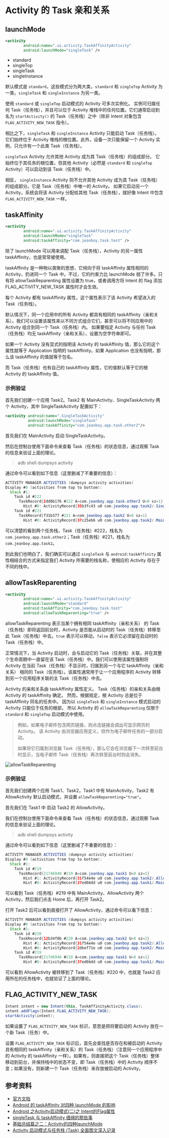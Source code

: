 # Activity 的 Task 亲和关系

## launchMode

```xml
<activity
		android:name=".ui.activity.TaskAffinityActivity"
		android:launchMode="singleTask" />
```

- standard
- singleTop
- singleTask
- singleInstance

默认模式是 `standard`，这些模式分为两大类，`standard` 和 `singleTop` Activity 为一类，`singleTask` 和 `singleInstance` 为另一类。

使用 `standard` 或 `singleTop` 启动模式的 Activity 可多次实例化。 实例可归属任何 Task（任务栈），并且可以位于 Activity 堆栈中的任何位置。它们通常启动到名为 `startActivity()` 的 Task（任务栈）之中（除非 Intent 对象包含 `FLAG_ACTIVITY_NEW_TASK` 指令）。

相比之下，`singleTask` 和 `singleInstance` Activity 只能启动 Task（任务栈）。 它们始终位于 Activity 堆栈的根位置。此外，设备一次只能保留一个 Activity 实例，只允许有一个此类 Task（任务栈）。

`singleTask` Activity 允许其他 Activity 成为其 Task（任务栈）的组成部分。 它始终位于其任务的根位置，但其他 Activity（必然是 `standard` 和 `singleTop` Activity）可以启动到该 Task（任务栈）中。 

相反， `singleInstance` Activity 则不允许其他 Activity 成为其 Task（任务栈）的组成部分。它是 Task（任务栈）中唯一的 Activity。 如果它启动另一个 Activity，系统会将该 Activity 分配给其他 Task（任务栈），就好像 Intent 中包含 `FLAG_ACTIVITY_NEW_TASK` 一样。

## taskAffinity

```xml
<activity
		android:name=".ui.activity.TaskAffinityActivity"
		android:launchMode="singleTask"
		android:taskAffinity="com.jeanboy.task.test" />
```

除了 launchMode 可以用来调配 Task（任务栈），Activity 的另一属性 taskAffinity，也是常常被使用。

taskAffinity 是一种物以类聚的思想，它倾向于将 taskAffinity 属性相同的 Activity，扔进同一个 Task 中。不过，它的约束力比 launchMode 弱了许多。只有将 allowTaskReparenting 属性设置为 true，或者调用方将 Intent 的 flag 添加 FLAG_ACTIVITY_NEW_TASK 属性时才会生效。

每个 Activity 都有 taskAffinity 属性，这个属性表示了该 Activity 希望进入的 Task（任务栈）。

默认情况下，同一个应用中的所有 Activity 都具有相同的 taskAffinity（亲和关系）。我们可以设置该属性来以不同方式组合它们，甚至可以将不同应用中的 Activity 组合到同一个 Task（任务栈）内。 如果要指定 Activity 与任何 Task（任务栈）均无 taskAffinity（亲和关系），设置为空字符串即可。

如果一个 Activity 没有显式的指明该 Activity 的 taskAffinity 值，那么它的这个属性就等于 Application 指明的 taskAffinity。如果 Application 也没有指明，那么该 taskAffinity 的值就等于包名。

而 Task（任务栈）也有自己的 taskAffinity 属性，它的值默认等于它的根 Activity 的 taskAffinity 值。

### 示例验证

首先我们创建一个应用 Task2。Task2 有 MainActivity、SingleTaskActivity 两个 Activity，其中 SingleTaskActivity 配置如下：

```xml
<activity android:name=".SingleTaskActivity"
          android:launchMode="singleTask"
          android:taskAffinity="com.jeanboy.app.task.other2"/>
```

首先我们在 MainActivity 启动 SingleTaskActivity。

然后在控制台使用下面命令来查看 Task（任务栈）的状态信息，通过观察 Task 的信息来验证上面的理论。

> adb shell dumpsys activity

通过命令可以看到如下信息（这里删减了不重要的信息）：

```java
ACTIVITY MANAGER ACTIVITIES (dumpsys activity activities)
Display #0 (activities from top to bottom):
  Stack #1:
    Task id #222
      TaskRecord{2dd0b176 #222 A=com.jeanboy.app.task.other2 U=0 sz=1}
        Hist #0: ActivityRecord{35b3fc43 u0 com.jeanboy.app.task2/.SingleTaskActivity t222}
    Task id #221
      TaskRecord{f31b377 #221 A=com.jeanboy.app.task2 U=0 sz=1}
        Hist #0: ActivityRecord{37c25eb6 u0 com.jeanboy.app.task2/.MainActivity t221}
```

可以清楚的看到两个任务栈，Task（任务栈）#222，栈名为 `com.jeanboy.app.task.other2`；Task（任务栈）#221，栈名为 `com.jeanboy.app.task2`。

到此我们也明白了，我们确实可以通过 `singleTask` 与 `android:taskAffinity` 属性相结合的方式来指定我们 Activity 所需要的栈名称，使相应的 Activity 存在于不同的栈中。

## allowTaskReparenting

```xml
<activity
		android:name=".ui.activity.TaskAffinityActivity"
		android:launchMode="standard"
		android:taskAffinity="com.jeanboy.task.test"
		android:allowTaskReparenting="true" />
```

allowTaskReparenting 表示当某个拥有相同 taskAffinity（亲和关系） 的 Task（任务栈）即将返回前台时，Activity 是否能从启动时的 Task（任务栈）转移至此 Task（任务栈）中去。`true` 表示可以移动，`false` 表示它必须留在启动时的 Task（任务栈）中。

正常情况下，当 Activity 启动时，会与启动它的 Task（任务栈）关联，并在其整个生命周期中一直留在该 Task（任务栈）中。我们可以使用该属性强制将 Activity 在当前 Task（任务栈）不显示时，归属到另一个与它  taskAffinity（亲和关系） 相同的 Task（任务栈）。该属性通常用于让一个应用程序的 Activity 转移到另一个应用程序关联的主 Task（任务栈）中去。

Activity 的亲和关系由 taskAffinity 属性定义。 Task（任务栈）的亲和关系由根 Activity 的 taskAffinity 确定。 然而，根据规定，根 Activity 总是位于 taskAffinity 同名的任务中。 因为以 `singleTask` 和 `singleInstance` 模式启动的 Activity 只能位于任务的根部， 所以 Activity 的 `allowTaskReparenting` 仅限于 `standard` 和 `singleTop` 启动模式中使用。

> 例如，如果电子邮件包含网页链接，则点击链接会调出可显示网页的 Activity。 该 Activity 由浏览器应用定义，但作为电子邮件任务的一部分启动。
>
>  如果将它归属到浏览器 Task（任务栈），那么它会在浏览器下一次转至前台时显示，当电子邮件 Task（任务栈）再次转至前台时则会消失。

![allowTaskReparenting](https://raw.githubusercontent.com/jeanboydev/Android-ReadTheFuckingSourceCode/master/resources/images/android/basic/08_task_affinity/01.jpg)

### 示例验证

首先我们创建两个应用 Task1、Task2，Task1 中有 MainActivity，Task2 有 AllowActivity 默认启动模式，并设置 `allowTaskReparenting="true"`。

首先我们在 Task1 中 启动 Task2 的 AllowActivity。

我们在控制台使用下面命令来查看 Task（任务栈）的状态信息，通过观察 Task 的信息来验证上面的理论。

> adb shell dumpsys activity

通过命令可以看到如下信息（这里删减了不重要的信息）：

```java
ACTIVITY MANAGER ACTIVITIES (dumpsys activity activities)
Display #0 (activities from top to bottom):
  Stack #1:
    Task id #219
      TaskRecord{21746940 #219 A=com.jeanboy.app.task1 U=0 sz=2}
        Hist #1: ActivityRecord{31f54e4e u0 com.jeanboy.app.task2/.AllowActivity t219}
        Hist #0: ActivityRecord{37ed66dd u0 com.jeanboy.app.task1/.MainActivity t219}
```

可以看到 Task（任务栈）#219 中有 MainActivity、AllowActivity 两个 Activity，然后我们点击 Home 后，再打开 Task2。

打开 Task2 后可以看到直接打开了 AllowActivity，通过命令可以看下信息：

```java
ACTIVITY MANAGER ACTIVITIES (dumpsys activity activities)
Display #0 (activities from top to bottom):
  Stack #1:
    Task id #220
      TaskRecord{12b34f0b #220 A=com.jeanboy.app.task2 U=0 sz=2}
        Hist #1: ActivityRecord{31f54e4e u0 com.jeanboy.app.task2/.AllowActivity t220}
        Hist #0: ActivityRecord{2dbef71e u0 com.jeanboy.app.task2/.MainActivity t220}
    Task id #219
      TaskRecord{21746940 #219 A=com.jeanboy.app.task1 U=0 sz=1}
        Hist #0: ActivityRecord{37ed66dd u0 com.jeanboy.app.task1/.MainActivity t219}
```

可以看到 AllowActivity 被转移到了  Task（任务栈）#220 中，也就是 Task2 应用所在的任务栈中，也就验证了上面的理论。 

## FLAG_ACTIVITY_NEW_TASK

```java
Intent intent = new Intent(this, TaskAffinityActivity.class);
intent.addFlags(Intent.FLAG_ACTIVITY_NEW_TASK);
startActivity(intent);
```

如果设置了 `FLAG_ACTIVITY_NEW_TASK` 标识，意思是把将要启动的 Activity 放在一个新 Task（任务）中。

设置 `FLAG_ACTIVITY_NEW_TASK` 标识后，首先会查找是否存在和被启动的 Activity 具有相同的  taskAffinity（亲和关系）的 Task（任务栈）（注意同一个应用程序中的 Activity 的 taskAffinity 一样）。如果有，则直接把这个 Task（任务栈）整体移动到前台，并保持栈中的状态不变，即 Task（任务栈）中的 Activity 顺序不变；如果没有，则新建一个 Task（任务栈）来存放被启动的 Activity。

## 参考资料

- [官方文档](https://developer.android.com/guide/topics/manifest/activity-element.html)
- [Android 的 taskAffinity 对四种 launchMode 的影响](https://www.cnblogs.com/yyz666/p/4674173.html)
- [Android 之Activity启动模式(二)之 Intent的Flag属性](https://wangkuiwu.github.io/2014/06/26/IntentFlag/)
- [singleTask 与 taskAffinity 缠绵的那些事](https://blog.csdn.net/dfqin/article/details/7481683)
- [基础总结篇之二：Activity的四种launchMode](https://blog.csdn.net/liuhe688/article/details/6754323)
- [Activity 启动模式与任务栈 (Task) 全面图文深入记录](https://juejin.im/entry/57ac05858ac247005fec2ca1)